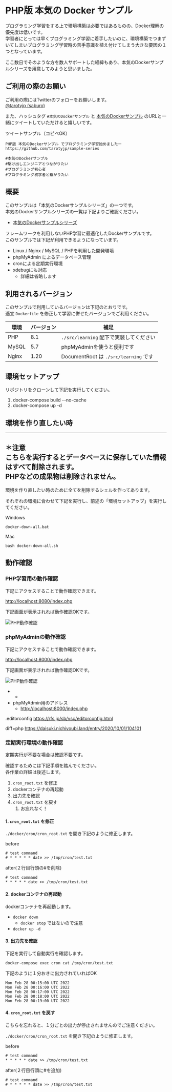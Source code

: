 # PHP版 本気の Docker サンプル

プログラミング学習をする上で環境構築は必要ではあるものの、Docker理解の優先度は低いです。  
学習者にとっては早くプログラミング学習に着手したいのに、環境構築でつまずいてしまいプログラミング学習時の苦手意識を植え付けてしまう大きな要因の１つとなっています。

ここ数日でそのような方を数人サポートした経緯もあり、本気のDockerサンプルシリーズを用意してみようと思いました。

## ご利用の際のお願い

ご利用の際にはTwitterのフォローをお願いします。  
[@tarotyjp (saburo)](https://twitter.com/tarotyjp)

また、ハッシュタグ `#本気のDockerサンプル` と [本気のDockerサンプル](https://github.com/tarotyjp/sample-series) のURLと一緒にツイートしていただけると嬉しいです。

ツイートサンプル（コピペOK）

```text
PHP版 本気のDockerサンプル でプログラミング学習始めましたー
https://github.com/tarotyjp/sample-series

#本気のDockerサンプル
#駆け出しエンジニアとつながりたい 
#プログラミング初心者 
#プログラミング初学者と繋がりたい 
```

## 概要

このサンプルは「本気のDockerサンプルシリーズ」の一つです。  
本気のDockerサンプルシリーズの一覧は下記よりご確認ください。

- [本気のDockerサンプルシリーズ](https://github.com/tarotyjp/sample-series)

フレームワークを利用しないPHP学習に最適化したDockerサンプルです。  
このサンプルでは下記が利用できるようになっています。

- Linux / Nginx / MySQL / PHPを利用した開発環境
- phpMyAdmin によるデータベース管理
- cronによる定期実行環境
- xdebugにも対応
    - 詳細は省略します

## 利用されるバージョン

このサンプルで利用しているバージョンは下記のとおりです。  
適宜 `Dockerfile` を修正して学習に併せたバージョンでご利用ください。

| 環境    | バージョン | 補足                                 |
|-------|-------|------------------------------------|
| PHP   | 8.1   | `./src/learning` 配下で実装してください       |
| MySQL | 5.7   | phpMyAdminを使うと便利です                 |
| Nginx | 1.20  | DocumentRoot は `./src/learning` です |

## 環境セットアップ

リポジトリをクローンして下記を実行してください。

1. docker-compose build --no-cache
2. docker-compose up -d

## 環境を作り直したい時

---
**＊注意**  
こちらを実行するとデータベースに保存していた情報はすべて削除されます。  
PHPなどの成果物は削除されません。
---

環境を作り直したい時のために全てを削除するシェルを作ってあります。

それぞれの環境に合わせて下記を実行し、前述の「環境セットアップ」を実行してください。

Windows

```
docker-down-all.bat
```

Mac

```
bash docker-down-all.sh
```

## 動作確認

### PHP学習用の動作確認

下記にアクセスすることで動作確認できます。

[http://localhost:8080/index.php](http://localhost:8080/index.php)

下記画面が表示されれば動作確認OKです。

![PHP動作確認](./images/confirm_php.jpg)

### phpMyAdminの動作確認

下記にアクセスすることで動作確認できます。

[http://localhost:8000/index.php](http://localhost:8000/index.php)

下記画面が表示されれば動作確認OKです。

![PHP動作確認](./images/confirm_phpmyadmin.jpg)

-
    -
- phpMyAdmin用のアドレス
    - [http://localhost:8000/index.php](http://localhost:8000/index.php)

.editorconfig
https://rfs.jp/sb/vsc/editorconfig.html

diff=php
https://daisuki.nichiyoubi.land/entry/2020/10/01/104101

### 定期実行環境の動作確認

定期実行が不要な場合は確認不要です。

確認するためには下記手順を踏んでください。  
各作業の詳細は後述します。

1. `cron_root.txt` を修正
2. dockerコンテナの再起動
3. 出力先を確認
4. `cron_root.txt` を戻す
    1. お忘れなく！

#### 1. `cron_root.txt` を修正

`./docker/cron/cron_root.txt` を開き下記のように修正します。

before

```text
# test command
# * * * * * date >> /tmp/cron/test.txt
```

after(２行目行頭の#を削除)

```text
# test command
* * * * * date >> /tmp/cron/test.txt
```

#### 2. dockerコンテナの再起動

dockerコンテナを再起動します。

- `docker down`
    - `docker stop` ではないので注意
- `docker up -d`

#### 3. 出力先を確認

下記を実行して自動実行を確認します。

```shell
docker-compose exec cron cat /tmp/cron/test.txt
```

下記のように１分おきに出力されていればOK

```text
Mon Feb 28 00:15:00 UTC 2022
Mon Feb 28 00:16:00 UTC 2022
Mon Feb 28 00:17:00 UTC 2022
Mon Feb 28 00:18:00 UTC 2022
Mon Feb 28 00:19:00 UTC 2022
```

#### 4. `cron_root.txt` を戻す

こちらを忘れると、１分ごとの出力が停止されませんのでご注意ください。

`./docker/cron/cron_root.txt` を開き下記のように修正します。

before

```text
# test command
* * * * * date >> /tmp/cron/test.txt
```

after(２行目行頭に#を追加)

```text
# test command
# * * * * * date >> /tmp/cron/test.txt
```
